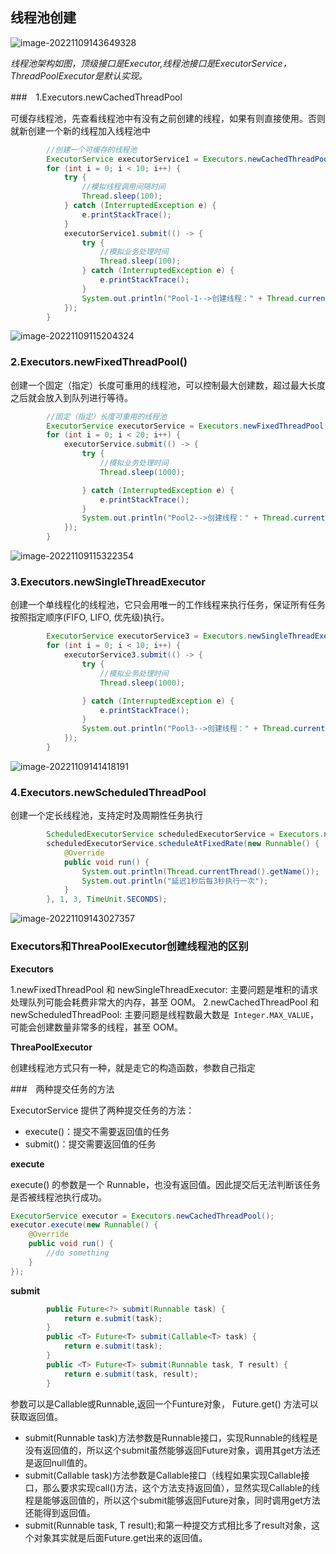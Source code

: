 ## 线程池创建

![image-20221109143649328](image-20221109143649328.png)

*线程池架构如图，顶级接口是Executor,线程池接口是ExecutorService，ThreadPoolExecutor是默认实现。*

###　1.Executors.newCachedThreadPool

可缓存线程池，先查看线程池中有没有之前创建的线程，如果有则直接使用。否则就新创建一个新的线程加入线程池中

```java
        //创建一个可缓存的线程池
        ExecutorService executorService1 = Executors.newCachedThreadPool();
        for (int i = 0; i < 10; i++) {
            try {
                //模拟线程调用间隔时间
                Thread.sleep(100);
            } catch (InterruptedException e) {
                e.printStackTrace();
            }
            executorService1.submit(() -> {
                try {
                    //模拟业务处理时间
                    Thread.sleep(100);
                } catch (InterruptedException e) {
                    e.printStackTrace();
                }
                System.out.println("Pool-1-->创建线程：" + Thread.currentThread().getName());
            });
        }
```

![image-20221109115204324](image-20221109115204324.png)

### 2.Executors.newFixedThreadPool()

创建一个固定（指定）长度可重用的线程池，可以控制最大创建数，超过最大长度之后就会放入到队列进行等待。

```java
        //固定（指定）长度可重用的线程池
        ExecutorService executorService = Executors.newFixedThreadPool(10);
        for (int i = 0; i < 20; i++) {
            executorService.submit(() -> {
                try {
                    //模拟业务处理时间
                    Thread.sleep(1000);

                } catch (InterruptedException e) {
                    e.printStackTrace();
                }
                System.out.println("Pool2-->创建线程：" + Thread.currentThread().getName());
            });
        }
```

![image-20221109115322354](image-20221109115322354.png)

### 3.Executors.newSingleThreadExecutor

创建一个单线程化的线程池，它只会用唯一的工作线程来执行任务，保证所有任务按照指定顺序(FIFO, LIFO, 优先级)执行。

```java
        ExecutorService executorService3 = Executors.newSingleThreadExecutor();
        for (int i = 0; i < 10; i++) {
            executorService3.submit(() -> {
                try {
                    //模拟业务处理时间
                    Thread.sleep(1000);

                } catch (InterruptedException e) {
                    e.printStackTrace();
                }
                System.out.println("Pool3-->创建线程：" + Thread.currentThread().getName());
            });
        }
```

![image-20221109141418191](image-20221109141418191.png)

### 4.Executors.newScheduledThreadPool

创建一个定长线程池，支持定时及周期性任务执行

```java
        ScheduledExecutorService scheduledExecutorService = Executors.newScheduledThreadPool(5);
        scheduledExecutorService.scheduleAtFixedRate(new Runnable() {
            @Override
            public void run() {
                System.out.println(Thread.currentThread().getName());
                System.out.println("延迟1秒后每3秒执行一次");
            }
        }, 1, 3, TimeUnit.SECONDS);

```

![image-20221109143027357](image-20221109143027357.png)



### Executors和ThreaPoolExecutor创建线程池的区别

**Executors** 

1.newFixedThreadPool 和 newSingleThreadExecutor:
主要问题是堆积的请求处理队列可能会耗费非常大的内存，甚至 OOM。
2.newCachedThreadPool 和 newScheduledThreadPool:
主要问题是线程数最大数是` Integer.MAX_VALUE`，可能会创建数量非常多的线程，甚至 OOM。

**ThreaPoolExecutor**

创建线程池方式只有一种，就是走它的构造函数，参数自己指定

###　两种提交任务的方法

ExecutorService 提供了两种提交任务的方法：

- execute()：提交不需要返回值的任务
- submit()：提交需要返回值的任务

**execute**

execute() 的参数是一个 Runnable，也没有返回值。因此提交后无法判断该任务是否被线程池执行成功。

```java
ExecutorService executor = Executors.newCachedThreadPool();
executor.execute(new Runnable() {
    @Override
    public void run() {
        //do something
    }
});
```

**submit**

```java
        public Future<?> submit(Runnable task) {
            return e.submit(task);
        }
        public <T> Future<T> submit(Callable<T> task) {
            return e.submit(task);
        }
        public <T> Future<T> submit(Runnable task, T result) {
            return e.submit(task, result);
        }
```

参数可以是Callable或Runnable,返回一个Funture对象， Future.get() 方法可以获取返回值。

- submit(Runnable task)方法参数是Runnable接口，实现Runnable的线程是没有返回值的，所以这个submit虽然能够返回Future对象，调用其get方法还是返回null值的。
- submit(Callable task)方法参数是Callable接口（线程如果实现Callable接口，那么要求实现call()方法，这个方法支持返回值），显然实现Callable的线程是能够返回值的，所以这个submit能够返回Future对象，同时调用get方法还能得到返回值。
- submit(Runnable task, T result);和第一种提交方式相比多了result对象，这个对象其实就是后面Future.get出来的返回值。


